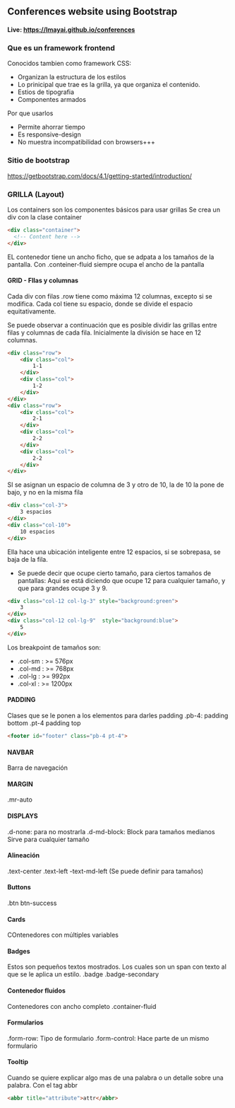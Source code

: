 ## Conferences website using Bootstrap

#### Live: https://lmayai.github.io/conferences

### Que es un framework frontend
Conocidos tambien como framework CSS:
- Organizan la estructura de los estilos
- Lo prinicipal que trae es la grilla, ya que organiza el contenido. 
- Estios de tipografia
- Componentes armados

Por que usarlos
- Permite ahorrar tiempo
- Es responsive-design
- No muestra incompatibilidad con browsers+++

### Sitio de bootstrap
https://getbootstrap.com/docs/4.1/getting-started/introduction/

### GRILLA (Layout)
Los containers son los componentes básicos para usar grillas
Se crea un div con la clase container
```html
<div class="container">
  <!-- Content here -->
</div>
```
EL contenedor tiene un ancho ficho, que se adpata a los tamaños de la pantalla.
Con .conteiner-fluid siempre ocupa el ancho de la pantalla

#### GRID - FIlas y columnas
Cada div con filas .row tiene como máxima 12 columnas, excepto si se modifica.
Cada col tiene su espacio, donde se divide el espacio equitativamente.

Se puede observar a continuación que es posible dividir las grillas entre filas y columnas de cada fila. Inicialmente la división se hace en 12 columnas. 
```html
<div class="row">
    <div class="col">
        1-1
    </div>
    <div class="col">
        1-2
    </div>
</div>
<div class="row">
    <div class="col">
        2-1
    </div>
    <div class="col">
        2-2
    </div>
    <div class="col">
        2-2
    </div>
</div>
```

SI se asignan un espacio de columna de 3 y otro de 10, la de 10 la pone de bajo, y no en la misma fila
```html
<div class="col-3">
    3 espacios
</div>
<div class="col-10">
    10 espacios
</div>
```

Ella hace una ubicación inteligente entre 12 espacios, si se sobrepasa, se baja de la fila.

* Se puede decir que ocupe cierto tamaño, para ciertos tamaños de pantallas:
Aqui se está diciendo que ocupe 12 para cualquier tamaño, y que para grandes ocupe 3 y 9.
```html
<div class="col-12 col-lg-3" style="background:green">
    3 
</div>
<div class="col-12 col-lg-9"  style="background:blue">
    5
</div>
```

Los breakpoint de tamaños son:  
- .col-sm :  >= 576px
- .col-md :  >= 768px
- .col-lg :  >= 992px
- .col-xl :  >= 1200px

#### PADDING 
Clases que se le ponen a los elementos para darles padding
.pb-4: padding bottom
.pt-4 padding top
``` html
<footer id="footer" class="pb-4 pt-4">
```

#### NAVBAR
Barra de navegación

#### MARGIN
.mr-auto

#### DISPLAYS
.d-none: para no mostrarla
.d-md-block: Block para tamaños medianos
Sirve para cualquier tamaño

#### Alineación
.text-center
.text-left
-text-md-left (Se puede definir para tamaños)

#### Buttons
.btn btn-success

#### Cards
COntenedores con múltiples variables

#### Badges
Estos son pequeños textos mostrados.
Los cuales son un span con texto al que se le aplica un estilo.
.badge .badge-secondary

#### Contenedor fluidos
Contenedores con ancho completo
.container-fluid

#### Formularios
.form-row: Tipo de formulario
.form-control: Hace parte de un mismo formulario

#### Tooltip
Cuando se quiere explicar algo mas de una palabra o un detalle sobre una palabra.
Con el tag abbr
```html
<abbr title="attribute">attr</abbr>
```
